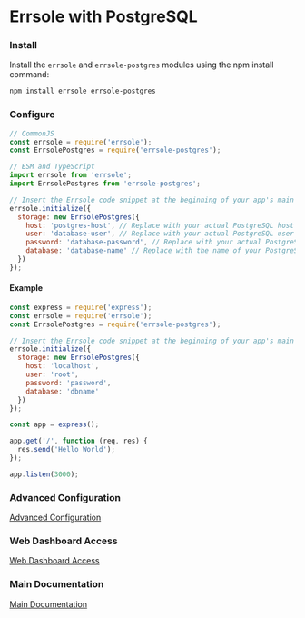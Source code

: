 # Errsole with PostgreSQL

### Install

Install the `errsole` and `errsole-postgres` modules using the npm install command:

```bash
npm install errsole errsole-postgres
```

### Configure

```javascript
// CommonJS
const errsole = require('errsole');
const ErrsolePostgres = require('errsole-postgres');
```

```javascript
// ESM and TypeScript
import errsole from 'errsole';
import ErrsolePostgres from 'errsole-postgres';
```

```javascript
// Insert the Errsole code snippet at the beginning of your app's main file
errsole.initialize({
  storage: new ErrsolePostgres({
    host: 'postgres-host', // Replace with your actual PostgreSQL host
    user: 'database-user', // Replace with your actual PostgreSQL user
    password: 'database-password', // Replace with your actual PostgreSQL password
    database: 'database-name' // Replace with the name of your PostgreSQL database
  })
});
```

#### Example

```javascript
const express = require('express');
const errsole = require('errsole');
const ErrsolePostgres = require('errsole-postgres');

// Insert the Errsole code snippet at the beginning of your app's main file
errsole.initialize({
  storage: new ErrsolePostgres({
    host: 'localhost',
    user: 'root',
    password: 'password',
    database: 'dbname'
  })
});

const app = express();

app.get('/', function (req, res) {
  res.send('Hello World');
});

app.listen(3000);
```

### Advanced Configuration

[Advanced Configuration](/docs/advanced-configuration.md)

### Web Dashboard Access

[Web Dashboard Access](/docs/web-dashboard-access.md)

### Main Documentation

[Main Documentation](/README.md)
